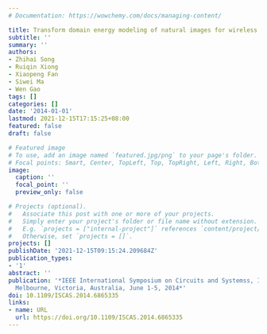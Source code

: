 ```yaml
---
# Documentation: https://wowchemy.com/docs/managing-content/

title: Transform domain energy modeling of natural images for wireless SoftCast optimization
subtitle: ''
summary: ''
authors:
- Zhihai Song
- Ruiqin Xiong
- Xiaopeng Fan
- Siwei Ma
- Wen Gao
tags: []
categories: []
date: '2014-01-01'
lastmod: 2021-12-15T17:15:25+08:00
featured: false
draft: false

# Featured image
# To use, add an image named `featured.jpg/png` to your page's folder.
# Focal points: Smart, Center, TopLeft, Top, TopRight, Left, Right, BottomLeft, Bottom, BottomRight.
image:
  caption: ''
  focal_point: ''
  preview_only: false

# Projects (optional).
#   Associate this post with one or more of your projects.
#   Simply enter your project's folder or file name without extension.
#   E.g. `projects = ["internal-project"]` references `content/project/deep-learning/index.md`.
#   Otherwise, set `projects = []`.
projects: []
publishDate: '2021-12-15T09:15:24.209684Z'
publication_types:
- '1'
abstract: ''
publication: '*IEEE International Symposium on Circuits and Systemss, ISCAS 2014,
  Melbourne, Victoria, Australia, June 1-5, 2014*'
doi: 10.1109/ISCAS.2014.6865335
links:
- name: URL
  url: https://doi.org/10.1109/ISCAS.2014.6865335
---
```

